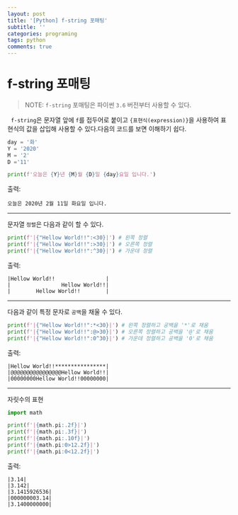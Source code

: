 ```yaml
---
layout: post
title: '[Python] f-string 포매팅'
subtitle: ''
categories: programing
tags: python
comments: true
---
```


# f-string 포매팅
> NOTE: `f-string` 포매팅은 파이썬 `3.6` 버전부터 사용할 수 있다.

&nbsp;&nbsp;`f-string`은 문자열 앞에 `f`를 접두어로 붙이고 `{표현식(expression)}`을 사용하여 표현식의 값을 삽입해 사용할 수 있다.다음의 코드를 보면 이해하기 쉽다.

```python
day = '화'
Y = '2020'
M = '2'
D ='11'

print(f'오늘은 {Y}년 {M}월 {D}일 {day}요일 입니다.')
```

출력:
```
오늘은 2020년 2월 11일 화요일 입니다.
```
---

문자열 `정렬`은 다음과 같이 할 수 있다.

```python
print(f'|{"Hellow World!!":<30}|') # 왼쪽 정렬
print(f'|{"Hellow World!!":>30}|') # 오른쪽 정렬
print(f'|{"Hellow World!!":^30}|') # 가운데 정렬
```

출력:
```
|Hellow World!!                |
|                Hellow World!!|
|        Hellow World!!        |​
```

---

다음과 같이 특정 문자로 `공백`을 채울 수 있다.
```python
print(f'|{"Hellow World!!":*<30}|') # 왼쪽 정렬하고 공백을 '*'로 채움
print(f'|{"Hellow World!!":@>30}|') # 오른쪽 정렬하고 공백을 '@'로 채움
print(f'|{"Hellow World!!":0^30}|') # 가운데 정렬하고 공백을 '0'로 채움
```

출력:
```
|Hellow World!!****************|
|@@@@@@@@@@@@@@@@Hellow World!!|
|00000000Hellow World!!00000000|
```

---

자릿수의 표현
```python
import math

print(f'|{math.pi:.2f}|')
print(f'|{math.pi:.3f}|')
print(f'|{math.pi:.10f}|')
print(f'|{math.pi:0>12.2f}|')
print(f'|{math.pi:0<12.2f}|')
```

출력:
```
|3.14|
|3.142|
|3.1415926536|
|000000003.14|
|3.1400000000|
```